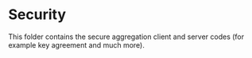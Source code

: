 # Security

This folder contains the secure aggregation client and server codes (for example key agreement and much more).